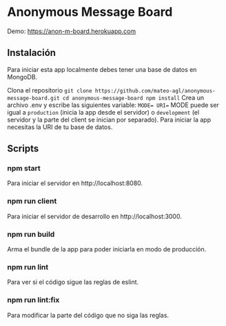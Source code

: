 ﻿# Anonymous Message Board
Demo: https://anon-m-board.herokuapp.com

## Instalación

Para iniciar esta app localmente debes tener una base de datos en MongoDB.

Clona el repositorio
`
git clone https://github.com/mateo-agl/anonymous-message-board.git
cd anonymous-message-board
npm install
`
Crea un archivo .env y escribe las siguientes variable:
`
MODE=
URI=
`
MODE puede ser igual a `production` (inicia la app desde el servidor) o `development` (el servidor y la parte del client se inician por separado). Para iniciar la app necesitas la URI de tu base de datos.

## Scripts

### npm start
Para iniciar el servidor en http://localhost:8080.

### npm run client
Para iniciar el servidor de desarrollo en http://localhost:3000.

### npm run build
Arma el bundle de la app para poder iniciarla en modo de producción.

### npm run lint
Para ver si el código sigue las reglas de eslint.

### npm run lint:fix
Para modificar la parte del código que no siga las reglas.
